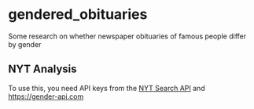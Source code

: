 # gendered_obituaries
Some research on whether newspaper obituaries of famous people differ by gender

## NYT Analysis
To use this, you need API keys from the [NYT Search API](http://developer.nytimes.com/docs/read/article_search_api_v2) and https://gender-api.com

